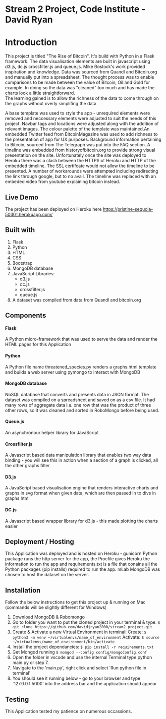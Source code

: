 # Stream 2 Project, Code Institute - David Ryan

# Introduction
This project is titled "The Rise of Bitcoin". It's build with Python in a Flask framework.  The data visualisation elements are built in javascript using d3.js, dc.js crossfilter.js and queue.js.
Mike Bostock's work provided inspiration and knowledge. Data was sourced from Quandl and Bitcoin.org and manually put into a spreadsheet.  The thought process
was to enable comparisons to be made between the value of Bitcoin, Oil and Gold for example.  In doing so the data was "cleaned" too much and has made the charts look a little straightforward.  
The learning gained is to allow the richness of the data to come through on the graphs without overly simplifing the data.

A base template was used to style the app - unrequired elements were removed and neccessary elements were adjusted to suit the needs of this project. Navbar tags and locations were adjusted along with the addition of relevant images.
The colour palette of the template was maintained.An embedded Twitter feed from BitcoinMagazine was used to add richness to the presentation of app for UX purposes.  Background information pertaining to Bitcoin, sourced from The Telegraph was put into the FAQ section.
A timeline was embedded from historyofbitcoin.org to provide strong visual presentation on the site.  Unfortunately once the site was deployed to Heroku there was a clash between the HTTPS of Heroku and HTTP of the embedded timeline.
The SSL certifcate would not allow the timeline to be presented.  A number of workarounds were attempted including redirecting the link through google, but to no avail. The timeline was replaced with an embeded video from youtube explaining bitcoin instead.



## Live Demo

The project has been deployed on Heroku here https://pristine-sequoia-50301.herokuapp.com/ 

## Built with 
1. Flask 
2. Python
2. HTML
3. CSS
4. Bootstrap
5. MongoDB database
6. JavaScript Libraries:
    * d3.js
    * dc.js
    * crossfilter.js
    * queue.js
7. A dataset was compiled from data from Quandl and bitcoin.org

## Components

#### Flask
A Python micro-framework that was used to serve the data and render the HTML pages for this Application

#### Python
A Python file name threatened_species.py renders a graphs.html template and builds a web server using pymongo to interact with MongoDB

#### MongoDB database
NoSQL database that converts and presents data in JSON format. The dataset was compiled on a spreadsheet and saved on as a csv file. It had many rows of aggregate data i.e. one row that was the product of three other rows, so it was cleaned and sorted in RoboMongo before being used.

#### Queue.js
An asynchronour helper library for JavaScript

#### Crossfilter.js
A Javascript based data manipulation library that enables two way data binding - you will see this in action when a section of a graph is clicked, all the other graphs filter

#### D3.js
A JavaScript based visualisation engine that renders interactive charts and graphs in svg format when given data, which are then passed in to divs in graphs.html

#### DC.js
A Javascript based wrapper library for d3.js - this made plotting the charts easier


## Deployment / Hosting

This Application was deployed and is hosted on Heroku - gunicorn Python package runs the http server for the app, the Procfile gives Heroku the information to run the app and requirements.txt is a file that conains all the Python packages (pip installs) required to run the app. mLab MongoDB was chosen to host the dataset on the server.


## Installation

Follow the below instructions to get this project up & running on Mac (commands will be slightly different for Windows)

1. Download MongoDB & Robomongo
2. Go to folder you want to put the cloned project in your terminal & type:
    `$ git clone https://github.com/davidjryan2000/stream2_project.git`
3. Create & Activate a new Virtual Environment in terminal:
    Create: `$ python3 -m venv ~/virtualenvs/name_of_environment`
    Activate: `$ source ~/virtualenvs/name_of_environment/bin/activate`
4. Install the project dependancies:
    `$ pip install -r requirements.txt`
5. Get Mongod running
    `$ mongod --config config/mongoConfig.conf`
6. Open the folder in vscode and use the internal Terminal type python main.py or step 7.
7. Navigate to the 'main.py', right click and select 'Run python file in terminal'
8. You should see it running below - go to your browser and type '127.0.0.1:5000' into the address bar and the application should appear


## Testing
This Application tested my patience on numerous occassions.





